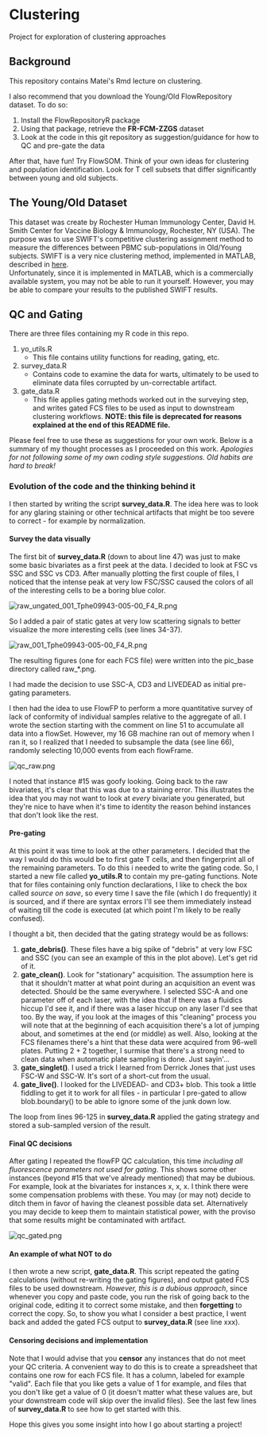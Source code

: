 # Clustering
Project for exploration of clustering approaches

## Background
This repository contains Matei's Rmd lecture on clustering.  

I also recommend that you download the Young/Old FlowRepository dataset.  To do so:

1.  Install the FlowRepositoryR package
1.  Using that package, retrieve the __FR-FCM-ZZGS__ dataset
1.  Look at the code in this git repository as suggestion/guidance for how to
QC and pre-gate the data

After that, have fun!  Try FlowSOM.  Think of your own ideas for clustering
and population identification.  Look for T cell subsets that differ significantly
between young and old subjects.

## The Young/Old Dataset
This dataset was create by Rochester Human Immunology Center, David H. Smith Center 
for Vaccine Biology & Immunology, Rochester, NY (USA).  The purpose was to use SWIFT's 
competitive clustering assignment method to measure the differences between PBMC 
sub-populations in Old/Young subjects.  SWIFT is a very nice clustering method, 
implemented in MATLAB, described in [here](http://www2.ece.rochester.edu/projects/siplab/Software/SWIFT.html).  
Unfortunately, since it is implemented in MATLAB, which is a commercially available 
system, you may not be able to run it yourself.  However, you may be able to compare
your results to the published SWIFT results.

## QC and Gating
There are three files containing my R code in this repo.

1. yo_utils.R
    * This file contains utility functions for reading, gating, etc.
1. survey_data.R
    * Contains code to examine the data for warts, ultimately to be used to eliminate
    data files corrupted by un-correctable artifact.
1. gate_data.R
    * This file applies gating methods worked out in the surveying step, and writes
    gated FCS files to be used as input to downstream clustering workflows.
    __NOTE: this file is deprecated for reasons explained at the end of this
    README file.__

Please feel free to use these as suggestions for your own work.  Below is a summary of
my thought processes as I proceeded on this work. _Apologies for not following some of my
own coding style suggestions.  Old habits are hard to break!_

### Evolution of the code and the thinking behind it
I then started by writing the script __survey_data.R__.  The idea here was to look for any glaring
staining or other technical artifacts that might be too severe to correct - for example
by normalization.

#### Survey the data visually
The first bit of __survey_data.R__ (down to about line 47) was just to make some basic bivariates as a first
peek at the data.  I decided to look at FSC vs SSC and SSC vs CD3.  After manually plotting
the first couple of files, I noticed that the intense peak at very low FSC/SSC
caused the colors of all of the interesting cells to be a boring blue color.  

![__raw_ungated_001_Tphe09943-005-00_F4_R.png__](raw_ungated_001_Tphe09943-005-00_F4_R.png)

So I added a pair of static gates at very low scattering signals to better visualize
the more interesting cells (see lines 34-37).  

![__raw_001_Tphe09943-005-00_F4_R.png__](raw_001_Tphe09943-005-00_F4_R.png)

The resulting figures (one for each FCS file) were written into the pic_base 
directory called raw_*.png.

I had made the decision to use SSC-A, CD3 and LIVEDEAD as
initial pre-gating parameters.

I then had the idea to use FlowFP to perform a more
quantitative survey of lack of conformity of individual samples relative to the
aggregate of all.  I wrote the section starting with the comment on line 51
to accumulate all data into a flowSet.  However, my 16 GB machine ran out of memory when I ran it,
so I realized that I needed to subsample the data (see line 66), randomly selecting
10,000 events from each flowFrame.

![__qc_raw.png__](qc_raw.png)

I noted that instance #15 was goofy looking.  Going back to the raw bivariates, 
it's clear that this was due to a staining error.  This illustrates the idea that
you may not want to look at _every_ bivariate you generated, but they're nice to
have when it's time to identity the reason behind instances that don't look like
the rest.

#### Pre-gating
At this point it was time to look at the other parameters.  I decided that the way
I would do this would be to first gate T cells, and then fingerprint all of the remaining
parameters.  To do this i needed to write the gating code.  So, I started a new
file called __yo_utils.R__ to contain my pre-gating functions.  Note that for
files containing only function declarations, I like to check the box called
_source on save_, so every time I save the file (which I do frequently) it is sourced,
and if there are syntax errors I'll see them immediately instead of waiting till
the code is executed (at which point I'm likely to be really confused).


I thought a bit, then decided that the gating strategy would be as follows:

1. __gate_debris()__.  These files have a big spike of "debris" at very low FSC and
SSC (you can see an example of this in the plot above).  Let's get rid of it.
1. __gate_clean()__.  Look for "stationary" acquisition.  The assumption here is that
it shouldn't matter at what point during an acquisition an event was detected.  Should
be the same everywhere.  I selected SSC-A and one parameter off of each laser, with
the idea that if there was a fluidics hiccup I'd see it, and if there was a laser
hiccup on any laser I'd see that too.  By the way, if you look at the images of this "cleaning"
process you will note that at the beginning of each acquisition there's a lot of jumping
about, and sometimes at the end (or middle) as well.  Also, looking at the FCS filenames there's
a hint that these data were acquired from 96-well plates.  Putting 2 + 2 together, I surmise that
there's a strong need to clean data when automatic plate sampling is done.  Just sayin'...
1. __gate_singlet()__.  I used a trick I learned from Derrick Jones that just uses FSC-W
and SSC-W.  It's sort of a short-cut from the usual.
1. __gate_live()__.  I looked for the LIVEDEAD- and CD3+ blob.  This took a little fiddling
to get it to work for all files - in particular I pre-gated to allow blob.boundary()
to be able to ignore some of the junk down low.

The loop from lines 96-125 in __survey_data.R__ applied the gating strategy and stored a sub-sampled
version of the result.  

#### Final QC decisions
After gating I repeated the flowFP QC calculation,
this time _including all fluorescence parameters not used for gating_.  This shows some other 
instances (beyond #15 that we've already mentioned) that may be dubious.  For example,
look at the bivariates for instances x, x, x.  I think there were some compensation
problems with these.  You may (or may not) decide to ditch them in favor of having
the cleanest possible data set.  Alternatively you may decide to keep them to maintain
statistical power, with the proviso that some results might be contaminated with
artifact.

![__qc_gated.png__](qc_gated.png)

#### An example of what __NOT__ to do
I then wrote a new script, __gate_data.R__.  This script repeated the gating
calculations (without re-writing the gating figures), and output gated FCS files
to be used downstream. _However, this is a dubious approach_, since whenever you copy 
and paste code, you run the risk of going back to the original code, editing it to 
correct some mistake, and then __forgetting__ to correct the copy.  So, to show
you what I consider a best practice, I went back and added the gated FCS output
to __survey_data.R__ (see line xxx).

#### Censoring decisions and implementation
Note that I would advise that you  __censor__ any instances that do not
meet your QC criteria.  A convenient way to do this is to create a spreadsheet
that contains one row for each FCS file.  It has a column, labeled for example
"valid".  Each file that you like gets a value of 1 for example, and files that
you don't like get a value of 0 (it doesn't matter what these values are, but
your downstream code will skip over the invalid files).  See the last few lines
of __survey_data.R__ to see how to get started with this.

Hope this gives you some insight into how I go about starting a project!






